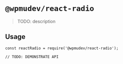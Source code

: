 # `@wpmudev/react-radio`

> TODO: description

## Usage

```
const reactRadio = require('@wpmudev/react-radio');

// TODO: DEMONSTRATE API
```

